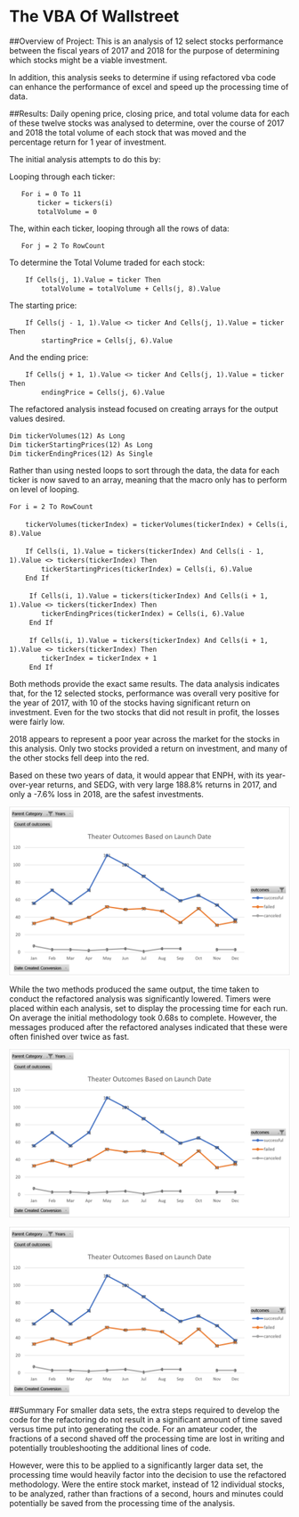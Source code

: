 # The VBA Of Wallstreet

##Overview of Project:
This is an analysis of 12 select stocks performance between the fiscal years of 2017 and 2018 for the purpose of determining which stocks might be a viable investment.  

In addition, this analysis seeks to determine if using refactored vba code can enhance the performance of excel and speed up the processing time of data.

##Results:
Daily opening price, closing price, and total volume data for each of these twelve stocks was analysed to determine, over the course of 2017 and 2018 the total volume of each stock that was moved and the percentage return for 1 year of investment.

The initial analysis attempts to do this by:

Looping through each ticker:

       For i = 0 To 11
     	   ticker = tickers(i)
     	   totalVolume = 0

The, within each ticker, looping through all the rows of data:

       For j = 2 To RowCount

To determine the Total Volume traded for each stock:

        If Cells(j, 1).Value = ticker Then
            totalVolume = totalVolume + Cells(j, 8).Value

The starting price:

        If Cells(j - 1, 1).Value <> ticker And Cells(j, 1).Value = ticker Then
            startingPrice = Cells(j, 6).Value

And the ending price: 

        If Cells(j + 1, 1).Value <> ticker And Cells(j, 1).Value = ticker Then
            endingPrice = Cells(j, 6).Value

The refactored analysis instead focused on creating arrays for the output values desired.  

    Dim tickerVolumes(12) As Long
    Dim tickerStartingPrices(12) As Long
    Dim tickerEndingPrices(12) As Single

Rather than using nested loops to sort through the data, the data for each ticker is now saved to an array, meaning that the macro only has to perform on level of looping.

    For i = 2 To RowCount

        tickerVolumes(tickerIndex) = tickerVolumes(tickerIndex) + Cells(i, 8).Value

        If Cells(i, 1).Value = tickers(tickerIndex) And Cells(i - 1, 1).Value <> tickers(tickerIndex) Then
            tickerStartingPrices(tickerIndex) = Cells(i, 6).Value
        End If

         If Cells(i, 1).Value = tickers(tickerIndex) And Cells(i + 1, 1).Value <> tickers(tickerIndex) Then
            tickerEndingPrices(tickerIndex) = Cells(i, 6).Value
         End If
       
         If Cells(i, 1).Value = tickers(tickerIndex) And Cells(i + 1, 1).Value <> tickers(tickerIndex) Then
            tickerIndex = tickerIndex + 1
         End If

Both methods provide the exact same results.  The data analysis indicates that, for the 12 selected stocks, performance was overall very positive for the year of 2017, with 10 of the stocks having significant return on investment.  Even for the two stocks that did not result in profit, the losses were fairly low.

2018 appears to represent a poor year across the market for the stocks in this analysis.  Only two stocks provided a return on investment, and many of the other stocks fell deep into the red.  

Based on these two years of data, it would appear that ENPH, with its year-over-year returns, and SEDG, with very large 188.8% returns in 2017, and only a -7.6% loss in 2018, are the safest investments.

![2017-2018 Analyses](https://github.com/rscalise88/kickstarter-analysis/blob/main/Resources/Theater_Outcomes_vs_Launch.png)

While the two methods produced the same output, the time taken to conduct the refactored analysis was significantly lowered.  Timers were placed within each analysis, set to display the processing time for each run.  On average the initial methodology took 0.68s to complete.  However, the messages produced after the refactored analyses indicated that these were often finished over twice as fast.

![2017 Processing Time](https://github.com/rscalise88/kickstarter-analysis/blob/main/Resources/Theater_Outcomes_vs_Launch.png)

![2018 Processing Time](https://github.com/rscalise88/kickstarter-analysis/blob/main/Resources/Theater_Outcomes_vs_Launch.png)

##Summary 
For smaller data sets, the extra steps required to develop the code for the refactoring do not result in a significant amount of time saved versus time put into generating the code.  For an amateur coder, the fractions of a second shaved off the processing time are lost in writing and potentially troubleshooting the additional lines of code.

However, were this to be applied to a significantly larger data set, the processing time would heavily factor into the decision to use the refactored methodology.  Were the entire stock market, instead of 12 individual stocks, to be analyzed, rather than fractions of a second, hours and minutes could potentially be saved from the processing time of the analysis.
